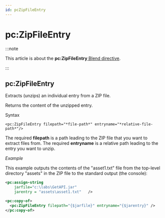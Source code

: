 ```yaml
---
id: pcZipFileEntry
---
```


# pc:ZipFileEntry




:::note

This article is about the **pc:ZipFileEntry**[ Blend directive](/Repositories/Blend_directives).

:::

## **pc:ZipFileEntry**

Extracts (unzips) an individual entry from a ZIP file.

Returns the content of the unzipped entry.

Syntax

```
<pc:ZipFileEntry filepath="*file-path*" entryname="*relative-file-path*"/>
```

The required **filepath** is a path leading to the ZIP file that you want to extract files from. The required **entryname** is a relative path leading to the entry you want to unzip.

*Example*

This example outputs the contents of the "asset1.txt" file from the top-level directory "assets" in the ZIP file to the standard output (the console):

```xml
<pc:assign-string
    jarfile="c:\labs\GetAPI.jar"
    jarentry = "assets\asset1.txt"   />

<pc:copy-of>
  <pc:ZipFileEntry filepath="{$jarfile}" entryname="{$jarentry}" />
</pc:copy-of>
```

 